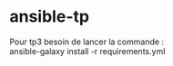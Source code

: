 # ansible-tp

Pour tp3 besoin de lancer la commande :  
ansible-galaxy install -r requirements.yml  


